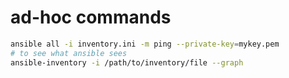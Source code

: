 # ad-hoc commands
```bash
ansible all -i inventory.ini -m ping --private-key=mykey.pem
# to see what ansible sees
ansible-inventory -i /path/to/inventory/file --graph
```